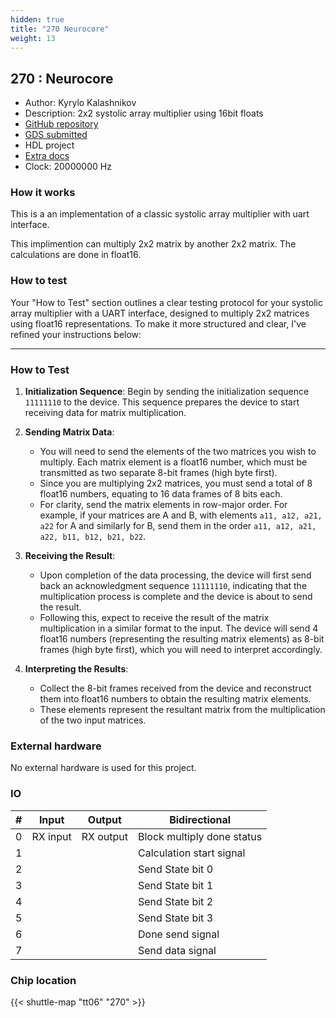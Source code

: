 ```yaml
---
hidden: true
title: "270 Neurocore"
weight: 13
---
```


## 270 : Neurocore

* Author: Kyrylo Kalashnikov
* Description: 2x2 systolic array multiplier using 16bit floats
* [GitHub repository](https://github.com/kir486680/tt6_test)
* [GDS submitted](https://github.com/kir486680/tt6_test/actions/runs/8581902550)
* HDL project
* [Extra docs](None)
* Clock: 20000000 Hz

<!---

This file is used to generate your project datasheet. Please fill in the information below and delete any unused
sections.

You can also include images in this folder and reference them in the markdown. Each image must be less than
512 kb in size, and the combined size of all images must be less than 1 MB.
-->


### How it works

This is a an implementation of a classic systolic array multiplier with uart interface.

This implimention can multiply 2x2 matrix by another 2x2 matrix. The calculations are done in float16.

### How to test

Your "How to Test" section outlines a clear testing protocol for your systolic array multiplier with a UART interface, designed to multiply 2x2 matrices using float16 representations. To make it more structured and clear, I've refined your instructions below:

***

### How to Test

1. **Initialization Sequence**: Begin by sending the initialization sequence `11111110` to the device. This sequence prepares the device to start receiving data for matrix multiplication.

2. **Sending Matrix Data**:

   - You will need to send the elements of the two matrices you wish to multiply. Each matrix element is a float16 number, which must be transmitted as two separate 8-bit frames (high byte first).
   - Since you are multiplying 2x2 matrices, you must send a total of 8 float16 numbers, equating to 16 data frames of 8 bits each.
   - For clarity, send the matrix elements in row-major order. For example, if your matrices are A and B, with elements `a11, a12, a21, a22` for A and similarly for B, send them in the order `a11, a12, a21, a22, b11, b12, b21, b22`.

3. **Receiving the Result**:

   - Upon completion of the data processing, the device will first send back an acknowledgment sequence `11111110`, indicating that the multiplication process is complete and the device is about to send the result.
   - Following this, expect to receive the result of the matrix multiplication in a similar format to the input. The device will send 4 float16 numbers (representing the resulting matrix elements) as 8-bit frames (high byte first), which you will need to interpret accordingly.

4. **Interpreting the Results**:

   - Collect the 8-bit frames received from the device and reconstruct them into float16 numbers to obtain the resulting matrix elements.
   - These elements represent the resultant matrix from the multiplication of the two input matrices.

### External hardware

No external hardware is used for this project.


### IO

| # | Input          | Output         | Bidirectional   |
| - | -------------- | -------------- | --------------- |
| 0 | RX input | RX output | Block multiply done status |
| 1 |  |  | Calculation start signal |
| 2 |  |  | Send State bit 0 |
| 3 |  |  | Send State bit 1 |
| 4 |  |  | Send State bit 2 |
| 5 |  |  | Send State bit 3 |
| 6 |  |  | Done send signal |
| 7 |  |  | Send data signal |

### Chip location

{{< shuttle-map "tt06" "270" >}}
